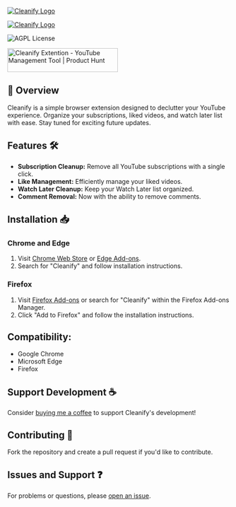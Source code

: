 <!-- Dark Mode 🌑 -->
[![Cleanify Logo](https://i.imgur.com/bPjFJAD.png#gh-dark-mode-only)](https://www.youtube.com/@ArmanicYT#gh-dark-mode-only)
<!-- Light Mode ☀️ -->
[![Cleanify Logo](https://i.imgur.com/2KmBZAf.png#gh-light-mode-only)](https://www.youtube.com/@ArmanicYT#gh-light-mode-only)

![AGPL License](https://img.shields.io/badge/Version-1.2-red.svg)

<a href="https://www.producthunt.com/posts/cleanify-extention?utm_source=badge-featured&utm_medium=badge&utm_souce=badge-cleanify&#0045;extention" target="_blank"><img src="https://api.producthunt.com/widgets/embed-image/v1/featured.svg?post_id=422345&theme=light" alt="Cleanify&#0032;Extention - YouTube&#0032;Management&#0032;Tool | Product Hunt" style="width: 250px; height: 54px;" width="250" height="54" /></a>

## 🚀 Overview

Cleanify is a simple browser extension designed to declutter your YouTube experience. Organize your subscriptions, liked videos, and watch later list with ease. Stay tuned for exciting future updates.

## Features 🛠️

- **Subscription Cleanup:** Remove all YouTube subscriptions with a single click.
- **Like Management:** Efficiently manage your liked videos.
- **Watch Later Cleanup:** Keep your Watch Later list organized.
- **Comment Removal:** Now with the ability to remove comments.

## Installation 📥

### Chrome and Edge

1. Visit [Chrome Web Store](https://chrome.google.com/webstore/) or [Edge Add-ons](https://microsoftedge.microsoft.com/addons/Microsoft-Edge-Extensions-Home/).
2. Search for "Cleanify" and follow installation instructions.

### Firefox

1. Visit [Firefox Add-ons](https://addons.mozilla.org/) or search for "Cleanify" within the Firefox Add-ons Manager.
2. Click "Add to Firefox" and follow the installation instructions.

## Compatibility:
- Google Chrome
- Microsoft Edge
- Firefox

## Support Development ☕️

Consider [buying me a coffee](https://www.buymeacoffee.com/arman.cron) to support Cleanify's development!

## Contributing 🤝

Fork the repository and create a pull request if you'd like to contribute.

## Issues and Support ❓

For problems or questions, please [open an issue](https://github.com/armanicdev/Cleanify/issues).
